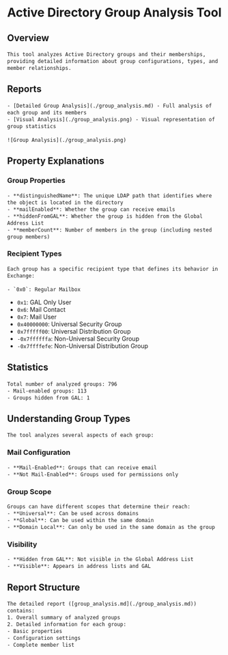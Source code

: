 # Active Directory Group Analysis Tool

## Overview
    This tool analyzes Active Directory groups and their memberships, providing detailed information about group configurations, types, and member relationships.

## Reports
    - [Detailed Group Analysis](./group_analysis.md) - Full analysis of each group and its members
    - [Visual Analysis](./group_analysis.png) - Visual representation of group statistics

    ![Group Analysis](./group_analysis.png)

## Property Explanations

### Group Properties
    - **distinguishedName**: The unique LDAP path that identifies where the object is located in the directory
    - **mailEnabled**: Whether the group can receive emails
    - **hiddenFromGAL**: Whether the group is hidden from the Global Address List
    - **memberCount**: Number of members in the group (including nested group members)

### Recipient Types
    Each group has a specific recipient type that defines its behavior in Exchange:

    - `0x0`: Regular Mailbox
- `0x1`: GAL Only User
- `0x6`: Mail Contact
- `0x7`: Mail User
- `0x40000000`: Universal Security Group
- `0x7fffff00`: Universal Distribution Group
- `-0x7ffffffa`: Non-Universal Security Group
- `-0x7ffffefe`: Non-Universal Distribution Group

## Statistics
    Total number of analyzed groups: 796
    - Mail-enabled groups: 113
    - Groups hidden from GAL: 1

## Understanding Group Types
    The tool analyzes several aspects of each group:

### Mail Configuration
    - **Mail-Enabled**: Groups that can receive email
    - **Not Mail-Enabled**: Groups used for permissions only

### Group Scope
    Groups can have different scopes that determine their reach:
    - **Universal**: Can be used across domains
    - **Global**: Can be used within the same domain
    - **Domain Local**: Can only be used in the same domain as the group

### Visibility
    - **Hidden from GAL**: Not visible in the Global Address List
    - **Visible**: Appears in address lists and GAL

## Report Structure
    The detailed report ([group_analysis.md](./group_analysis.md)) contains:
    1. Overall summary of analyzed groups
    2. Detailed information for each group:
    - Basic properties
    - Configuration settings
    - Complete member list
    